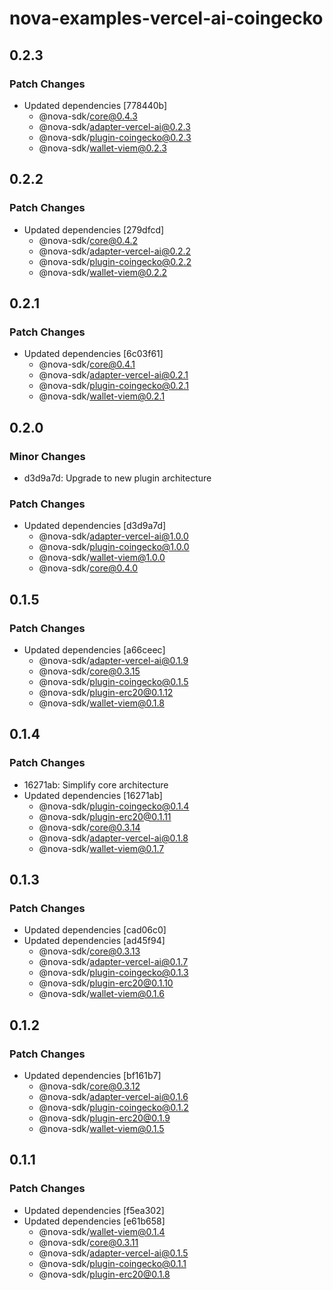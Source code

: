 # nova-examples-vercel-ai-coingecko

## 0.2.3

### Patch Changes

- Updated dependencies [778440b]
  - @nova-sdk/core@0.4.3
  - @nova-sdk/adapter-vercel-ai@0.2.3
  - @nova-sdk/plugin-coingecko@0.2.3
  - @nova-sdk/wallet-viem@0.2.3

## 0.2.2

### Patch Changes

- Updated dependencies [279dfcd]
  - @nova-sdk/core@0.4.2
  - @nova-sdk/adapter-vercel-ai@0.2.2
  - @nova-sdk/plugin-coingecko@0.2.2
  - @nova-sdk/wallet-viem@0.2.2

## 0.2.1

### Patch Changes

- Updated dependencies [6c03f61]
  - @nova-sdk/core@0.4.1
  - @nova-sdk/adapter-vercel-ai@0.2.1
  - @nova-sdk/plugin-coingecko@0.2.1
  - @nova-sdk/wallet-viem@0.2.1

## 0.2.0

### Minor Changes

- d3d9a7d: Upgrade to new plugin architecture

### Patch Changes

- Updated dependencies [d3d9a7d]
  - @nova-sdk/adapter-vercel-ai@1.0.0
  - @nova-sdk/plugin-coingecko@1.0.0
  - @nova-sdk/wallet-viem@1.0.0
  - @nova-sdk/core@0.4.0

## 0.1.5

### Patch Changes

- Updated dependencies [a66ceec]
  - @nova-sdk/adapter-vercel-ai@0.1.9
  - @nova-sdk/core@0.3.15
  - @nova-sdk/plugin-coingecko@0.1.5
  - @nova-sdk/plugin-erc20@0.1.12
  - @nova-sdk/wallet-viem@0.1.8

## 0.1.4

### Patch Changes

- 16271ab: Simplify core architecture
- Updated dependencies [16271ab]
  - @nova-sdk/plugin-coingecko@0.1.4
  - @nova-sdk/plugin-erc20@0.1.11
  - @nova-sdk/core@0.3.14
  - @nova-sdk/adapter-vercel-ai@0.1.8
  - @nova-sdk/wallet-viem@0.1.7

## 0.1.3

### Patch Changes

- Updated dependencies [cad06c0]
- Updated dependencies [ad45f94]
  - @nova-sdk/core@0.3.13
  - @nova-sdk/adapter-vercel-ai@0.1.7
  - @nova-sdk/plugin-coingecko@0.1.3
  - @nova-sdk/plugin-erc20@0.1.10
  - @nova-sdk/wallet-viem@0.1.6

## 0.1.2

### Patch Changes

- Updated dependencies [bf161b7]
  - @nova-sdk/core@0.3.12
  - @nova-sdk/adapter-vercel-ai@0.1.6
  - @nova-sdk/plugin-coingecko@0.1.2
  - @nova-sdk/plugin-erc20@0.1.9
  - @nova-sdk/wallet-viem@0.1.5

## 0.1.1

### Patch Changes

- Updated dependencies [f5ea302]
- Updated dependencies [e61b658]
  - @nova-sdk/wallet-viem@0.1.4
  - @nova-sdk/core@0.3.11
  - @nova-sdk/adapter-vercel-ai@0.1.5
  - @nova-sdk/plugin-coingecko@0.1.1
  - @nova-sdk/plugin-erc20@0.1.8
